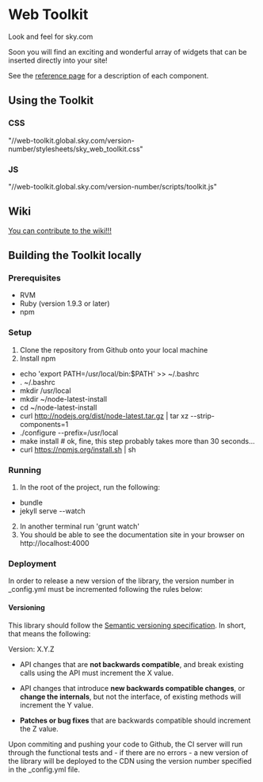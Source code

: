 Web Toolkit
========================

Look and feel for sky.com

Soon you will find an exciting and wonderful array of widgets that can be inserted directly into your site!

See the [reference page](http://skyglobal.github.io/web-toolkit/) for a description of each component.


## Using the Toolkit
### CSS
"//web-toolkit.global.sky.com/version-number/stylesheets/sky_web_toolkit.css"

### JS
"//web-toolkit.global.sky.com/version-number/scripts/toolkit.js"

## Wiki
[You can contribute to the wiki!!!](https://github.com/bskyb-commerce/bskyb-commerce.github.io/wiki)


## Building the Toolkit locally
### Prerequisites

- RVM
- Ruby (version 1.9.3 or later)
- npm

### Setup
1. Clone the repository from Github onto your local machine
2. Install npm
  - echo 'export PATH=/usr/local/bin:$PATH' >> ~/.bashrc
  - . ~/.bashrc
  - mkdir /usr/local
  - mkdir ~/node-latest-install
  - cd ~/node-latest-install
  - curl http://nodejs.org/dist/node-latest.tar.gz | tar xz --strip-components=1
  - ./configure --prefix=/usr/local
  - make install # ok, fine, this step probably takes more than 30 seconds...
  - curl https://npmjs.org/install.sh | sh

### Running

1. In the root of the project, run the following:
  - bundle
  - jekyll serve --watch
2. In another terminal run 'grunt watch'
3. You should be able to see the documentation site in your browser on http://localhost:4000

### Deployment
In order to release a new version of the library, the version number in _config.yml must be
incremented following the rules below:

#### Versioning
This library should follow the [Semantic versioning
specification](http://semver.org/). In short, that means the following:

Version: X.Y.Z

- API changes that are **not backwards compatible**, and break existing
  calls using the API must increment the X value.

- API changes that introduce **new backwards compatible changes**, or **change the
  internals**, but not the interface, of existing methods will increment the
  Y value.

- **Patches or bug fixes** that are backwards compatible should increment the
  Z value.


Upon commiting and pushing your code to Github, the CI server will run through
the functional tests and - if there are no errors - a new version of the library
will be deployed to the CDN using the version number specified in the
_config.yml file.
